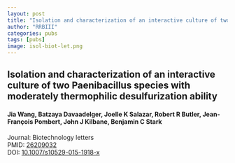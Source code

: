 ```yaml
---
layout: post
title: "Isolation and characterization of an interactive culture of two Paenibacillus species with moderately thermophilic desulfurization ability"
author: "RRBIII"
categories: pubs
tags: [pubs]
image: isol-biot-let.png
---
```



## Isolation and characterization of an interactive culture of two Paenibacillus species with moderately thermophilic desulfurization ability
#### Jia Wang, Batzaya Davaadelger, Joelle K Salazar, Robert R Butler, Jean-François Pombert, John J Kilbane, Benjamin C Stark
Journal: Biotechnology letters  
PMID: [26209032](https://pubmed.ncbi.nlm.nih.gov/26209032)  
DOI: [10.1007/s10529-015-1918-x](https://doi.org/10.1007/s10529-015-1918-x)  


